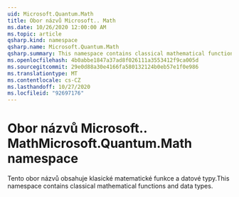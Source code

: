 ```yaml
---
uid: Microsoft.Quantum.Math
title: Obor názvů Microsoft.. Math
ms.date: 10/26/2020 12:00:00 AM
ms.topic: article
qsharp.kind: namespace
qsharp.name: Microsoft.Quantum.Math
qsharp.summary: This namespace contains classical mathematical functions and data types.
ms.openlocfilehash: 4b0abbe1847a37ad8f026111a3553412f9ca005d
ms.sourcegitcommit: 29e0d88a30e4166fa580132124b0eb57e1f0e986
ms.translationtype: MT
ms.contentlocale: cs-CZ
ms.lasthandoff: 10/27/2020
ms.locfileid: "92697176"
---
```

# <a name="microsoftquantummath-namespace"></a><span data-ttu-id="9a586-102">Obor názvů Microsoft.. Math</span><span class="sxs-lookup"><span data-stu-id="9a586-102">Microsoft.Quantum.Math namespace</span></span>

<span data-ttu-id="9a586-103">Tento obor názvů obsahuje klasické matematické funkce a datové typy.</span><span class="sxs-lookup"><span data-stu-id="9a586-103">This namespace contains classical mathematical functions and data types.</span></span>

